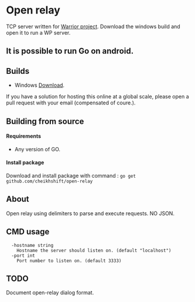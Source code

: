 
# Open relay

TCP server written for [Warrior project](https://cheikhseck.itch.io/warrior-project). Download the windows build and open it to run a WP server.

## It is possible to run Go on android.

## Builds
- Windows [Download](https://github.com/cheikhshift/open-relay/releases/download/or-v1.0.35/open-relay.exe).

If you have a solution for hosting this online at a global scale, please open a pull request with your email (compensated of coure.).

## Building from source

#### Requirements 
- Any version of GO.

#### Install package
Download and install package with command : `go get github.com/cheikhshift/open-relay`

## About

Open relay using delimiters to parse and execute requests. NO JSON.

## CMD usage

	  -hostname string
    	Hostname the server should listen on. (default "localhost")
 	  -port int
    	Port number to listen on. (default 3333)
	
## TODO
Document open-relay dialog format.
